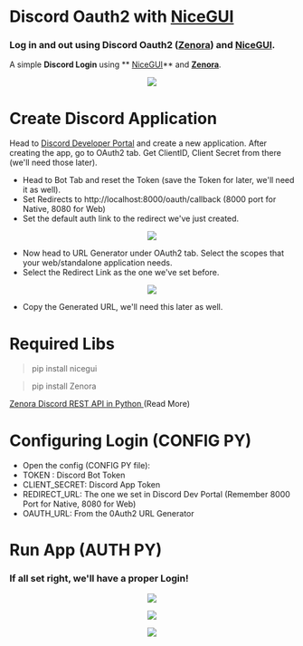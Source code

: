 # Discord Oauth2 with [NiceGUI](https://github.com/zauberzeug/nicegui)
### Log in and out using Discord Oauth2 ([Zenora](https://github.com/ahnaf-zamil/zenora)) and [NiceGUI](https://github.com/zauberzeug/nicegui). 

A simple  **Discord Login** using ** [NiceGUI](https://github.com/zauberzeug/nicegui)** and **[Zenora](https://github.com/ahnaf-zamil/zenora)**. 
<p align="center">
  <img src="https://styles.redditmedia.com/t5_7sogo1/styles/communityIcon_7ms8p9yd6eda1.png" />
</p>

# Create Discord Application
Head to [Discord Developer Portal](https://discord.com/developers/applications) and create a new application.
After creating the app, go to OAuth2 tab.
Get ClientID, Client Secret from there (we'll need those later). 

- Head to Bot Tab and reset the Token (save the Token for later, we'll need it as well). 
- Set Redirects to http://localhost:8000/oauth/callback (8000 port for Native, 8080 for Web) 
- Set the default auth link to the redirect we've just created. 
<p align="center">
  <img src="https://i.imgur.com/s1h9fq1.png" />
</p>

- Now head to URL Generator under OAuth2 tab. Select the scopes that your web/standalone application needs.
- Select the Redirect Link as the one we've set before. 
<p align="center">
  <img src="https://i.imgur.com/t3WYLRd.png" />
</p>

- Copy the Generated URL, we'll need this later as well. 

# Required Libs 
> pip install nicegui

> pip install Zenora

[Zenora Discord REST API in Python ](https://github.com/ahnaf-zamil/zenora#zenora) (Read More) 

# Configuring Login (CONFIG PY)
- Open the config (CONFIG PY file):
- TOKEN : Discord Bot Token
- CLIENT_SECRET: Discord App Token 
- REDIRECT_URL: The one we set in Discord Dev Portal (Remember 8000 Port for Native, 8080 for Web) 
- OAUTH_URL: From the 0Auth2 URL Generator

# Run App (AUTH PY)
### If all set right, we'll have a proper Login!
<p align="center">
  <img src="https://i.imgur.com/C3Theco.png" />
</p>
<p align="center">
  <img src="https://i.imgur.com/lhy19X9.png" />
</p>
<p align="center">
  <img src="https://i.imgur.com/qLtRlt9.png" />
</p>

